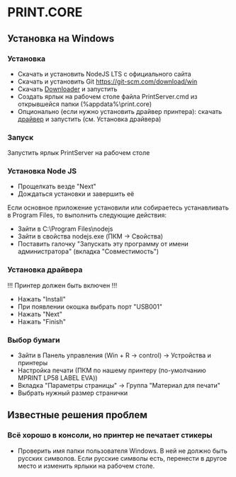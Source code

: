 # PRINT.CORE

## Установка на Windows

### Установка

- Скачать и установить NodeJS LTS с официального сайта
- Скачать и установить Git <https://git-scm.com/download/win>
- Скачать [Downloader](https://63pokupkifiles.fra1.digitaloceanspaces.com/print.core/Downloader.cmd) и запустить
- Создать ярлык на рабочем столе файла PrintServer.cmd из открывшейся папки (%appdata%\print.core)
- Опционально (если нужно установить драйвер принтера): скачать [драйвер](https://63pokupkifiles.fra1.digitaloceanspaces.com/print.core/MPRINT%2064bit%20Label%20LP-Driver%20v1.1.0.2.exe) и запустить (см. Установка драйвера)

### Запуск

Запустить ярлык PrintServer на рабочем столе

### Установка Node JS

- Прощелкать везде "Next"
- Дождаться установки и завершить её

Если основное приложение установили или собираетесь устанавливать в Program Files, то выполнить следующие действия:

- Зайти в C:\Program Files\nodejs
- Зайти в свойства nodejs.exe (ПКМ -> Свойства)
- Поставить галочку "Запускать эту программу от имени администратора" (вкладка "Совместимость")

### Установка драйвера

!!! Принтер должен быть включен !!!

- Нажать "Install"
- При появлении окошка выбрать порт "USB001"
- Нажать "Next"
- Нажать "Finish"

### Выбор бумаги

- Зайти в Панель управления (Win + R -> control) -> Устройства и принтеры
- Настройка печати (ПКМ по нашему принтеру (по-умолчанию MPRINT LP58 LABEL EVA))
- Вкладка "Параметры страницы" -> Группа "Материал для печати"
- Выбрать нужный размер странички

## Известные решения проблем

### Всё хорошо в консоли, но принтер не печатает стикеры

- Проверить имя папки пользователя Windows. В ней не должно быть русских символов. Если русские символы есть, перенести в другое место и изменить ярлыки на рабочем столе.
